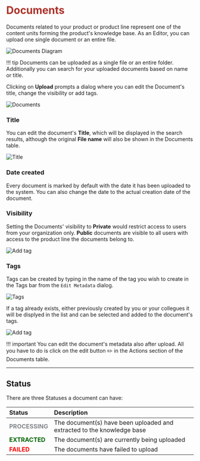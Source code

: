 # <span style="color:#ac3229"> Documents </span> 

Documents related to your product or product line represent one of the content units forming the product's knowledge base. As an Editor, you can upload one single document or an entire file.

![Documents Diagram](https://i.imgur.com/eJN4itO.png)


!!! tip 
    Documents can be uploaded as a single file or an entire folder. Additionally you can search for your uploaded documents based on name or title.


Clicking on **Upload** prompts a dialog where you can edit the Document's title, change the visibility or add tags. 

![Documents](https://i.imgur.com/0sLjcSS.png)

### **Title**

You can edit the document's **Title**, which will be displayed in the search results, although the original **File name** will also be shown in the Documents table. 


![Title](https://i.imgur.com/2v3uLe4.png)

### **Date created**

Every document is marked by default with the date it has been uploaded to the system. You can also change the date to the actual creation date of the document. 

### **Visibility**

Setting the Documents' visibility to **Private** would restrict access to users from your organization only. **Public** documents are visible to all users with access to the product line the documents belong to. 

![Add tag](https://i.imgur.com/i475uTD.png)


### **Tags**

Tags can be created by typing in the name of the tag you wish to create in the Tags bar from the `Edit Metadata` dialog.

![Tags]( https://i.imgur.com/0qLxYwh.png)

If a tag already exists, either previously created by you or your collegues it will be displyed in the list and can be selected and added to the document's tags. 

![Add tag](https://i.imgur.com/DRUKkNT.jpg)


!!! important
    You can edit the document's metadata also after upload. All you have to do is click on the edit button :pencil2: in the Actions section of the Documents table. 

---

## **Status** 

There are three Statuses a document can have:

|Status|Description| 
|:---|:---- | 
| <span style="color:#818589">**PROCESSING**</span> |The document(s) have been uploaded and extracted to the knowledge base| 
| <span style="color:darkgreen">**EXTRACTED**</span>  | The document(s) are currently being uploaded     |
|  <span style="color:red">**FAILED**</span>  | The documents have failed to upload        |




